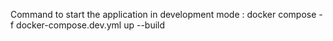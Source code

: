 Command to start the application in development mode : docker compose -f docker-compose.dev.yml up --build
